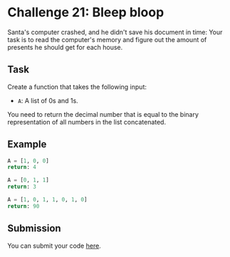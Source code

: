 # Challenge 21: Bleep bloop

Santa's computer crashed, and he didn't save his document in time: Your task is to read the computer's memory and figure out the amount of presents he should get for each house.

## Task

Create a function that takes the following input:

- `A`: A list of 0s and 1s.

You need to return the decimal number that is equal to the binary representation of all numbers in the list concatenated.

## Example

```py
A = [1, 0, 0]
return: 4

A = [0, 1, 1]
return: 3

A = [1, 0, 1, 1, 0, 1, 0]
return: 90
```


## Submission

You can submit your code [here](https://docs.google.com/forms/d/1SsjQ2lDbAs_g1H49ZS44y6Tw1KuX3sM9f6GKW_YaNaI).